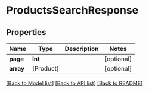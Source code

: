 # ProductsSearchResponse

## Properties
Name | Type | Description | Notes
------------ | ------------- | ------------- | -------------
**page** | **Int** |  | [optional] 
**array** | [Product] |  | [optional] 

[[Back to Model list]](../README.md#documentation-for-models) [[Back to API list]](../README.md#documentation-for-api-endpoints) [[Back to README]](../README.md)


